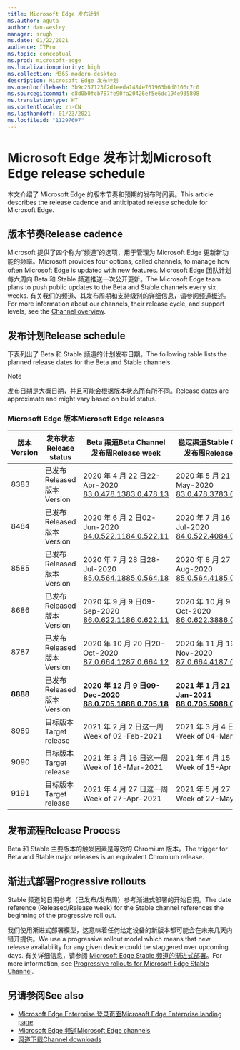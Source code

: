 ```yaml
---
title: Microsoft Edge 发布计划
ms.author: aguta
author: dan-wesley
manager: srugh
ms.date: 01/22/2021
audience: ITPro
ms.topic: conceptual
ms.prod: microsoft-edge
ms.localizationpriority: high
ms.collection: M365-modern-desktop
description: Microsoft Edge 发布计划
ms.openlocfilehash: 3b9c257123f2d1eeda1484e761963b6d0106c7c0
ms.sourcegitcommit: d8d0b0fcb787fe90fa20426ef5e6dc194e935808
ms.translationtype: HT
ms.contentlocale: zh-CN
ms.lasthandoff: 01/23/2021
ms.locfileid: "11297697"
---
```

# <span data-ttu-id="0dff0-103">Microsoft Edge 发布计划</span><span class="sxs-lookup"><span data-stu-id="0dff0-103">Microsoft Edge release schedule</span></span>

<span data-ttu-id="0dff0-104">本文介绍了 Microsoft Edge 的版本节奏和预期的发布时间表。</span><span class="sxs-lookup"><span data-stu-id="0dff0-104">This article describes the release cadence and anticipated release schedule for Microsoft Edge.</span></span>

## <span data-ttu-id="0dff0-105">版本节奏</span><span class="sxs-lookup"><span data-stu-id="0dff0-105">Release cadence</span></span>

<span data-ttu-id="0dff0-106">Microsoft 提供了四个称为“频道”的选项，用于管理为 Microsoft Edge 更新新功能的频率。</span><span class="sxs-lookup"><span data-stu-id="0dff0-106">Microsoft provides four options, called channels, to manage how often Microsoft Edge is updated with new features.</span></span> <span data-ttu-id="0dff0-107">Microsoft Edge 团队计划每六周向 Beta 和 Stable 频道推送一次公开更新。</span><span class="sxs-lookup"><span data-stu-id="0dff0-107">The Microsoft Edge team plans to push public updates to the Beta and Stable channels every six weeks.</span></span> <span data-ttu-id="0dff0-108">有关我们的频道、其发布周期和支持级别的详细信息，请参阅[频道概述](https://docs.microsoft.com/DeployEdge/microsoft-edge-channels#channel-overview)。</span><span class="sxs-lookup"><span data-stu-id="0dff0-108">For more information about our channels, their release cycle, and support levels, see the [Channel overview](https://docs.microsoft.com/DeployEdge/microsoft-edge-channels#channel-overview).</span></span>

## <span data-ttu-id="0dff0-109">发布计划</span><span class="sxs-lookup"><span data-stu-id="0dff0-109">Release schedule</span></span>

<span data-ttu-id="0dff0-110">下表列出了 Beta 和 Stable 频道的计划发布日期。</span><span class="sxs-lookup"><span data-stu-id="0dff0-110">The following table lists the planned release dates for the Beta and Stable channels.</span></span>

> [!NOTE]
> <span data-ttu-id="0dff0-111">发布日期是大概日期，并且可能会根据版本状态而有所不同。</span><span class="sxs-lookup"><span data-stu-id="0dff0-111">Release dates are approximate and might vary based on build status.</span></span>

### <span data-ttu-id="0dff0-112">Microsoft Edge 版本</span><span class="sxs-lookup"><span data-stu-id="0dff0-112">Microsoft Edge releases</span></span>

| <span data-ttu-id="0dff0-113">版本</span><span class="sxs-lookup"><span data-stu-id="0dff0-113">Version</span></span> | <span data-ttu-id="0dff0-114">发布状态</span><span class="sxs-lookup"><span data-stu-id="0dff0-114">Release status</span></span> | <span data-ttu-id="0dff0-115">Beta 渠道</span><span class="sxs-lookup"><span data-stu-id="0dff0-115">Beta Channel</span></span><br><span data-ttu-id="0dff0-116">发布周</span><span class="sxs-lookup"><span data-stu-id="0dff0-116">Release week</span></span> | <span data-ttu-id="0dff0-117">稳定渠道</span><span class="sxs-lookup"><span data-stu-id="0dff0-117">Stable Channel</span></span><br><span data-ttu-id="0dff0-118">发布周</span><span class="sxs-lookup"><span data-stu-id="0dff0-118">Release week</span></span> |
|---------|-----|------|--------|
| <span data-ttu-id="0dff0-119">83</span><span class="sxs-lookup"><span data-stu-id="0dff0-119">83</span></span> | <span data-ttu-id="0dff0-120">已发布</span><span class="sxs-lookup"><span data-stu-id="0dff0-120">Released</span></span><br><span data-ttu-id="0dff0-121">版本</span><span class="sxs-lookup"><span data-stu-id="0dff0-121">Version</span></span> | <span data-ttu-id="0dff0-122">2020 年 4 月 22 日</span><span class="sxs-lookup"><span data-stu-id="0dff0-122">22-Apr-2020</span></span><br>[<span data-ttu-id="0dff0-123">83.0.478.13</span><span class="sxs-lookup"><span data-stu-id="0dff0-123">83.0.478.13</span></span>](https://docs.microsoft.com/DeployEdge/microsoft-edge-relnote-archive-beta-channel#version-83047813-april-22) | <span data-ttu-id="0dff0-124">2020 年 5 月 21 日</span><span class="sxs-lookup"><span data-stu-id="0dff0-124">21-May-2020</span></span><br> [<span data-ttu-id="0dff0-125">83.0.478.37</span><span class="sxs-lookup"><span data-stu-id="0dff0-125">83.0.478.37</span></span>](https://docs.microsoft.com/DeployEdge/microsoft-edge-relnote-archive-stable-channel#version-83047837-may-21) |
| <span data-ttu-id="0dff0-126">84</span><span class="sxs-lookup"><span data-stu-id="0dff0-126">84</span></span> | <span data-ttu-id="0dff0-127">已发布</span><span class="sxs-lookup"><span data-stu-id="0dff0-127">Released</span></span><br><span data-ttu-id="0dff0-128">版本</span><span class="sxs-lookup"><span data-stu-id="0dff0-128">Version</span></span> | <span data-ttu-id="0dff0-129">2020 年 6 月 2 日</span><span class="sxs-lookup"><span data-stu-id="0dff0-129">02-Jun-2020</span></span><br>[<span data-ttu-id="0dff0-130">84.0.522.11</span><span class="sxs-lookup"><span data-stu-id="0dff0-130">84.0.522.11</span></span>](https://docs.microsoft.com/DeployEdge/microsoft-edge-relnote-archive-beta-channel#version-84052211-june-2) | <span data-ttu-id="0dff0-131">2020 年 7 月 16 日</span><span class="sxs-lookup"><span data-stu-id="0dff0-131">16-Jul-2020</span></span><br> [<span data-ttu-id="0dff0-132">84.0.522.40</span><span class="sxs-lookup"><span data-stu-id="0dff0-132">84.0.522.40</span></span>](https://docs.microsoft.com/DeployEdge/microsoft-edge-relnote-archive-stable-channel#version-84052240-july-16) |
| <span data-ttu-id="0dff0-133">85</span><span class="sxs-lookup"><span data-stu-id="0dff0-133">85</span></span> | <span data-ttu-id="0dff0-134">已发布</span><span class="sxs-lookup"><span data-stu-id="0dff0-134">Released</span></span><br><span data-ttu-id="0dff0-135">版本</span><span class="sxs-lookup"><span data-stu-id="0dff0-135">Version</span></span> | <span data-ttu-id="0dff0-136">2020 年 7 月 28 日</span><span class="sxs-lookup"><span data-stu-id="0dff0-136">28-Jul-2020</span></span><br>[<span data-ttu-id="0dff0-137">85.0.564.18</span><span class="sxs-lookup"><span data-stu-id="0dff0-137">85.0.564.18</span></span>](https://docs.microsoft.com/DeployEdge/microsoft-edge-relnote-archive-beta-channel#version-85056418-july-28)  | <span data-ttu-id="0dff0-138">2020 年 8 月 27 日</span><span class="sxs-lookup"><span data-stu-id="0dff0-138">27-Aug-2020</span></span><br>[<span data-ttu-id="0dff0-139">85.0.564.41</span><span class="sxs-lookup"><span data-stu-id="0dff0-139">85.0.564.41</span></span>](https://docs.microsoft.com/DeployEdge/microsoft-edge-relnote-stable-channel#version-85056441-august-27) |
| <span data-ttu-id="0dff0-140">86</span><span class="sxs-lookup"><span data-stu-id="0dff0-140">86</span></span> | <span data-ttu-id="0dff0-141">已发布</span><span class="sxs-lookup"><span data-stu-id="0dff0-141">Released</span></span><br><span data-ttu-id="0dff0-142">版本</span><span class="sxs-lookup"><span data-stu-id="0dff0-142">Version</span></span> | <span data-ttu-id="0dff0-143">2020 年 9 月 9 日</span><span class="sxs-lookup"><span data-stu-id="0dff0-143">09-Sep-2020</span></span><br>[<span data-ttu-id="0dff0-144">86.0.622.11</span><span class="sxs-lookup"><span data-stu-id="0dff0-144">86.0.622.11</span></span>](https://docs.microsoft.com/DeployEdge/microsoft-edge-relnote-beta-channel#version-86062211-september-9) | <span data-ttu-id="0dff0-145">2020 年 10 月 9 日</span><span class="sxs-lookup"><span data-stu-id="0dff0-145">09-Oct-2020</span></span><br>[<span data-ttu-id="0dff0-146">86.0.622.38</span><span class="sxs-lookup"><span data-stu-id="0dff0-146">86.0.622.38</span></span>](https://docs.microsoft.com/deployedge/microsoft-edge-relnote-stable-channel#version-86062238-october-9) |
| <span data-ttu-id="0dff0-147">87</span><span class="sxs-lookup"><span data-stu-id="0dff0-147">87</span></span> | <span data-ttu-id="0dff0-148">已发布</span><span class="sxs-lookup"><span data-stu-id="0dff0-148">Released</span></span><br><span data-ttu-id="0dff0-149">版本</span><span class="sxs-lookup"><span data-stu-id="0dff0-149">Version</span></span> | <span data-ttu-id="0dff0-150">2020 年 10 月 20 日</span><span class="sxs-lookup"><span data-stu-id="0dff0-150">20-Oct-2020</span></span><br>[<span data-ttu-id="0dff0-151">87.0.664.12</span><span class="sxs-lookup"><span data-stu-id="0dff0-151">87.0.664.12</span></span>](https://docs.microsoft.com/deployedge/microsoft-edge-relnote-beta-channel#version-87066412--october-20) | <span data-ttu-id="0dff0-152">2020 年 11 月 19 日</span><span class="sxs-lookup"><span data-stu-id="0dff0-152">19-Nov-2020</span></span><br>[<span data-ttu-id="0dff0-153">87.0.664.41</span><span class="sxs-lookup"><span data-stu-id="0dff0-153">87.0.664.41</span></span>](https://docs.microsoft.com/deployedge/microsoft-edge-relnote-stable-channel#version-87066441-november-19) |
| **<span data-ttu-id="0dff0-154">88</span><span class="sxs-lookup"><span data-stu-id="0dff0-154">88</span></span>** | <span data-ttu-id="0dff0-155">已发布</span><span class="sxs-lookup"><span data-stu-id="0dff0-155">Released</span></span><br><span data-ttu-id="0dff0-156">版本</span><span class="sxs-lookup"><span data-stu-id="0dff0-156">Version</span></span> | **<span data-ttu-id="0dff0-157">2020 年 12 月 9 日</span><span class="sxs-lookup"><span data-stu-id="0dff0-157">09-Dec-2020</span></span>**<br>**[<span data-ttu-id="0dff0-158">88.0.705.18</span><span class="sxs-lookup"><span data-stu-id="0dff0-158">88.0.705.18</span></span>](https://docs.microsoft.com/deployedge/microsoft-edge-relnote-beta-channel#version-88070518-december-9)** | **<span data-ttu-id="0dff0-159">2021 年 1 月 21 日</span><span class="sxs-lookup"><span data-stu-id="0dff0-159">21-Jan-2021</span></span>**<br>**[<span data-ttu-id="0dff0-160">88.0.705.50</span><span class="sxs-lookup"><span data-stu-id="0dff0-160">88.0.705.50</span></span>](https://docs.microsoft.com/deployedge/microsoft-edge-relnote-stable-channel#version-88070550-january-21)**|
| <span data-ttu-id="0dff0-161">89</span><span class="sxs-lookup"><span data-stu-id="0dff0-161">89</span></span> | <span data-ttu-id="0dff0-162">目标版本</span><span class="sxs-lookup"><span data-stu-id="0dff0-162">Target release</span></span> | <span data-ttu-id="0dff0-163">2021 年 2 月 2 日这一周</span><span class="sxs-lookup"><span data-stu-id="0dff0-163">Week of 02-Feb-2021</span></span> | <span data-ttu-id="0dff0-164">2021 年 3 月 4 日这一周</span><span class="sxs-lookup"><span data-stu-id="0dff0-164">Week of 04-Mar-2021</span></span> |
| <span data-ttu-id="0dff0-165">90</span><span class="sxs-lookup"><span data-stu-id="0dff0-165">90</span></span> | <span data-ttu-id="0dff0-166">目标版本</span><span class="sxs-lookup"><span data-stu-id="0dff0-166">Target release</span></span> | <span data-ttu-id="0dff0-167">2021 年 3 月 16 日这一周</span><span class="sxs-lookup"><span data-stu-id="0dff0-167">Week of 16-Mar-2021</span></span> | <span data-ttu-id="0dff0-168">2021 年 4 月 15 日这一周</span><span class="sxs-lookup"><span data-stu-id="0dff0-168">Week of 15-Apr-2021</span></span> |
| <span data-ttu-id="0dff0-169">91</span><span class="sxs-lookup"><span data-stu-id="0dff0-169">91</span></span> | <span data-ttu-id="0dff0-170">目标版本</span><span class="sxs-lookup"><span data-stu-id="0dff0-170">Target release</span></span> | <span data-ttu-id="0dff0-171">2021 年 4 月 27 日这一周</span><span class="sxs-lookup"><span data-stu-id="0dff0-171">Week of 27-Apr-2021</span></span> | <span data-ttu-id="0dff0-172">2021 年 5 月 27 日这一周</span><span class="sxs-lookup"><span data-stu-id="0dff0-172">Week of 27-May-2021</span></span> |

## <span data-ttu-id="0dff0-173">发布流程</span><span class="sxs-lookup"><span data-stu-id="0dff0-173">Release Process</span></span>

<span data-ttu-id="0dff0-174">Beta 和 Stable 主要版本的触发因素是等效的 Chromium 版本。</span><span class="sxs-lookup"><span data-stu-id="0dff0-174">The trigger for Beta and Stable major releases is an equivalent Chromium release.</span></span>

## <span data-ttu-id="0dff0-175">渐进式部署</span><span class="sxs-lookup"><span data-stu-id="0dff0-175">Progressive rollouts</span></span>

<span data-ttu-id="0dff0-176">Stable 频道的日期参考（已发布/发布周）参考渐进式部署的开始日期。</span><span class="sxs-lookup"><span data-stu-id="0dff0-176">The date reference (Released/Release week) for the Stable channel references the beginning of the progressive roll out.</span></span>

<span data-ttu-id="0dff0-177">我们使用渐进式部署模型，这意味着任何给定设备的新版本都可能会在未来几天内错开提供。</span><span class="sxs-lookup"><span data-stu-id="0dff0-177">We use a progressive rollout model which means that new release availability for any given device could be staggered over upcoming days.</span></span> <span data-ttu-id="0dff0-178">有关详细信息，请参阅 [Microsoft Edge Stable 频道的渐进式部署](microsoft-edge-update-progressive-rollout.md)。</span><span class="sxs-lookup"><span data-stu-id="0dff0-178">For more information, see [Progressive rollouts for Microsoft Edge Stable Channel](microsoft-edge-update-progressive-rollout.md).</span></span>

## <span data-ttu-id="0dff0-179">另请参阅</span><span class="sxs-lookup"><span data-stu-id="0dff0-179">See also</span></span>

- [<span data-ttu-id="0dff0-180">Microsoft Edge Enterprise 登录页面</span><span class="sxs-lookup"><span data-stu-id="0dff0-180">Microsoft Edge Enterprise landing page</span></span>](https://aka.ms/EdgeEnterprise)
- [<span data-ttu-id="0dff0-181">Microsoft Edge 频道</span><span class="sxs-lookup"><span data-stu-id="0dff0-181">Microsoft Edge channels</span></span>](microsoft-edge-channels.md)
- [<span data-ttu-id="0dff0-182">渠道下载</span><span class="sxs-lookup"><span data-stu-id="0dff0-182">Channel downloads</span></span>](https://www.microsoft.com/edge/business/download)